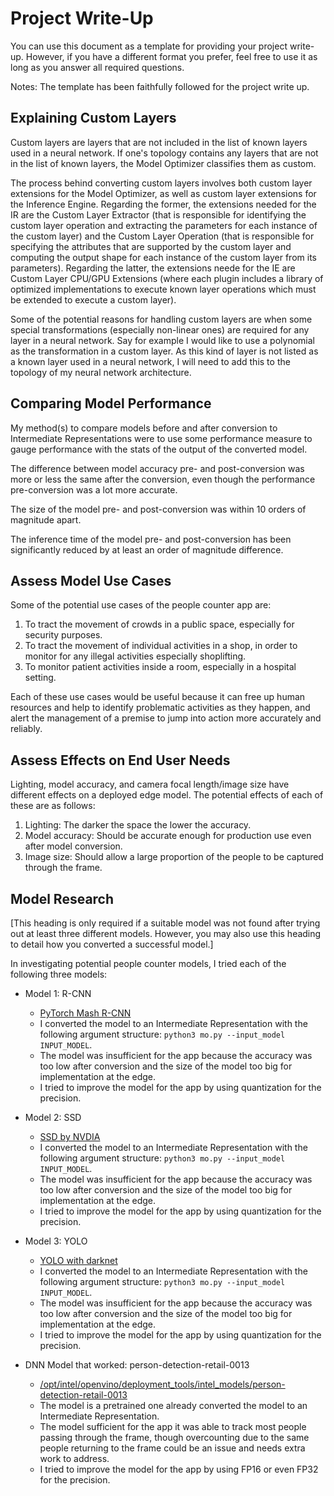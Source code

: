 # Project Write-Up

You can use this document as a template for providing your project write-up. However, if you
have a different format you prefer, feel free to use it as long as you answer all required
questions.

Notes: The template has been faithfully followed for the project write up. 

## Explaining Custom Layers

Custom layers are layers that are not included in the list of known layers used in a neural network. If one's topology contains any layers that are not in the list of known layers, the Model Optimizer classifies them as custom.

The process behind converting custom layers involves both custom layer extensions for the Model Optimizer, as well as custom layer extensions for the Inference Engine. Regarding the former, the extensions needed for the IR are the Custom Layer Extractor (that is responsible for identifying the custom layer operation and extracting the parameters for each instance of the custom layer) and the Custom Layer Operation (that is responsible for specifying the attributes that are supported by the custom layer and computing the output shape for each instance of the custom layer from its parameters). Regarding the latter, the extensions neede for the IE are Custom Layer CPU/GPU Extensions (where each plugin includes a library of optimized implementations to execute known layer operations which must be extended to execute a custom layer). 

Some of the potential reasons for handling custom layers are when some special transformations (especially non-linear ones) are required for any layer in a neural network. Say for example I would like to use a polynomial as the transformation in a custom layer. As this kind of layer is not listed as a known layer used in a neural network, I will need to add this to the topology of my neural network architecture. 

## Comparing Model Performance

My method(s) to compare models before and after conversion to Intermediate Representations
were to use some performance measure to gauge performance with the stats of the output of the converted model. 

The difference between model accuracy pre- and post-conversion was more or less the same after the conversion, even though the performance pre-conversion was a lot more accurate. 

The size of the model pre- and post-conversion was within 10 orders of magnitude apart. 

The inference time of the model pre- and post-conversion has been significantly reduced by at least an order of magnitude difference. 

## Assess Model Use Cases

Some of the potential use cases of the people counter app are:

1. To tract the movement of crowds in a public space, especially for security purposes. 
2. To tract the movement of individual activities in a shop, in order to monitor for any illegal activities especially shoplifting. 
3. To monitor patient activities inside a room, especially in a hospital setting. 

Each of these use cases would be useful because it can free up human resources and help to identify problematic activities as they happen, and alert the management of a premise to jump into action more accurately and reliably. 

## Assess Effects on End User Needs

Lighting, model accuracy, and camera focal length/image size have different effects on a
deployed edge model. The potential effects of each of these are as follows:

1. Lighting: The darker the space the lower the accuracy. 
2. Model accuracy: Should be accurate enough for production use even after model conversion.
3. Image size: Should allow a large proportion of the people to be captured through the frame. 

## Model Research

[This heading is only required if a suitable model was not found after trying out at least three
different models. However, you may also use this heading to detail how you converted 
a successful model.]

In investigating potential people counter models, I tried each of the following three models:

- Model 1: R-CNN
  - [PyTorch Mash R-CNN](https://pytorch.org/tutorials/intermediate/torchvision_tutorial.html)
  - I converted the model to an Intermediate Representation with the following argument structure: `python3 mo.py --input_model INPUT_MODEL`.
  - The model was insufficient for the app because the accuracy was too low after conversion and the size of the model too big for implementation at the edge.
  - I tried to improve the model for the app by using quantization for the precision.
  
- Model 2: SSD
  - [SSD by NVDIA](https://pytorch.org/hub/nvidia_deeplearningexamples_ssd/)
  - I converted the model to an Intermediate Representation with the following argument structure: `python3 mo.py --input_model INPUT_MODEL`.
  - The model was insufficient for the app because the accuracy was too low after conversion and the size of the model too big for implementation at the edge.
  - I tried to improve the model for the app by using quantization for the precision.

- Model 3: YOLO
  - [YOLO with darknet](https://pjreddie.com/darknet/yolo/)
  - I converted the model to an Intermediate Representation with the following argument structure: `python3 mo.py --input_model INPUT_MODEL`.
  - The model was insufficient for the app because the accuracy was too low after conversion and the size of the model too big for implementation at the edge.
  - I tried to improve the model for the app by using quantization for the precision.

- DNN Model that worked: person-detection-retail-0013
  - [/opt/intel/openvino/deployment_tools/intel_models/person-detection-retail-0013](https://docs.openvinotoolkit.org/latest/_models_intel_person_detection_retail_0013_description_person_detection_retail_0013.html)
  - The model is a pretrained one already converted the model to an Intermediate Representation.
  - The model sufficient for the app it was able to track most people passing through the frame, though overcounting due to the same people returning to the frame could be an issue and needs extra work to address. 
  - I tried to improve the model for the app by using FP16 or even FP32 for the precision. 
